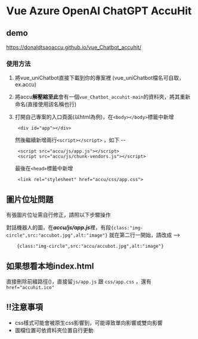 # Vue Azure OpenAI ChatGPT AccuHit

## demo
https://donaldtsaoaccu.github.io/vue_Chatbot_accuhit/

### 使用方法

1. 將vue_uniChatbot直接下載到你的專案裡 (vue_uniChatbot檔名可自取，ex.accu)
2. 將accu**解壓縮至此**會有一個`vue_Chatbot_accuhit-main`的資料夾，將其重新命名(直接使用該名稱也行)
3. 打開自己專案的入口頁面(以html為例)，在`<body></body>`標籤中新增 
    
        <div id="app"></div>

    然後繼續新增兩行`<script></script>` ，如下 --

        <script src="accu/js/app.js"></script>
        <script src="accu/js/chunk-vendors.js"></script>
    
    最後在`<head>`標籤中新增
       
        <link rel="stylesheet" href="accu/css/app.css">

## 圖片位址問題

 有張圖片位址需自行修正，請照以下步驟操作

對話機器人的圖，在***accu/js/app.js***裡，有段`{class:"img-circle",src:"accubot.jpg",alt:"image"}` 就在第二行一開始，請改成 -->
       
        {class:"img-circle",src:"accu/accubot.jpg",alt:"image"}

## 如果想看本地index.html

直接刪除前綴路徑()，直接留`js/app.js` 跟 `css/app.css` ，還有`href="accuhit.ico"`



## !!注意事項


 - css樣式可能會被原生css影響到，可能導致單向影響或雙向影響
 - 圖檔位置可依資料夾位置自行更動
   



